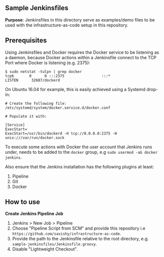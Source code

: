 ## Sample Jenkinsfiles

**Purpose**: Jenkinsfiles in this directory serve as examples/demo files to be used with the infrastructure-as-code setup in this repository.

## Prerequisites

Using Jenkinsfiles and Docker requires the Docker service to be listening as a daemon, because Docker actions within a Jenkinsfile connect to the TCP Port where Docker is listening (e.g. 2375):

```
$ sudo netstat -tulpn | grep docker
tcp6       0      0 :::2375                 :::*                    LISTEN      32687/dockerd
```

On Ubuntu 16.04 for example, this is easily achieved using a Systemd drop-in:

```
# Create the following file:
/etc/systemd/system/docker.service.d/docker.conf

# Populate it with:

[Service]
ExecStart=
ExecStart=/usr/bin/dockerd -H tcp://0.0.0.0:2375 -H unix:///var/run/docker.sock

```

To execute some actions with Docker the user account that Jenkins runs under, needs to be added to the `docker` group, e.g 
`sudo usermod -aG docker jenkins`.



Also ensure that the Jenkins installation has the following plugins at least:

1. Pipeline
1. Git
1. Docker

## How to use

**Create Jenkins Pipeline Job**

1. Jenkins > New Job > Pipeline
1. Choose "Pipeline Script from SCM" and provide this repository i.e `https://github.com/savishy/infrastructure-as-code`.
1. Provide the path to the Jenkinsfile relative to the root directory, e.g. `sample-jenkinsfiles/Jenkinsfile.groovy`. 
1. Disable "Lightweight Checkout".
